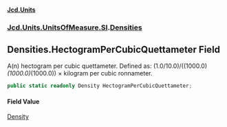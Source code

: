 #### [Jcd.Units](index.md 'index')
### [Jcd.Units.UnitsOfMeasure.SI](Jcd.Units.UnitsOfMeasure.SI.md 'Jcd.Units.UnitsOfMeasure.SI').[Densities](Densities.md 'Jcd.Units.UnitsOfMeasure.SI.Densities')

## Densities.HectogramPerCubicQuettameter Field

A(n) hectogram per cubic quettameter. Defined as: (1.0/10.0)/((1000.0)*(1000.0)*(1000.0)) × kilogram per cubic ronnameter.

```csharp
public static readonly Density HectogramPerCubicQuettameter;
```

#### Field Value
[Density](Density.md 'Jcd.Units.UnitTypes.Density')